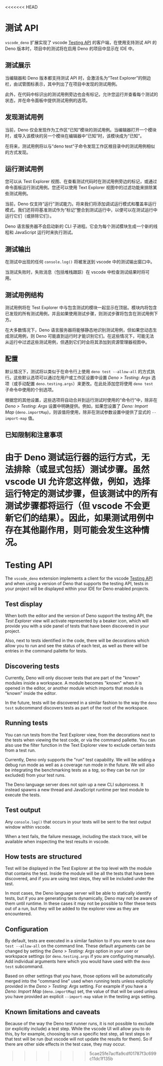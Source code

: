 <<<<<<< HEAD
# 测试 API

`vscode_deno` 扩展实现了 vscode
[Testing API](https://code.visualstudio.com/api/extension-guides/testing)
的客户端，在使用支持测试 API 的 Deno 版本时，项目中的测试将在启用 Deno
的项目中显示在 IDE 中。

## 测试展示

当编辑器和 Deno 版本都支持测试 API 时，会激活名为“Test
Explorer”的侧边栏，由试管图标表示，其中列出了在项目中发现的测试用例。

此外，在代码中标识出的测试用例旁边也会有标记，允许您运行并查看每个测试的状态，并在命令面板中提供测试用例的选项。

## 发现测试用例

当前，Deno
仅会发现作为工作区“已知”模块的测试用例。当编辑器打开一个模块时，或导入该模块的另一个模块在编辑器中“已知”时，该模块成为“已知”。

在将来，测试用例将以与“deno
test”子命令发现工作区根目录中的测试用例相似的方式发现。

## 运行测试用例

您可以从 Test Explorer
视图、在查看测试代码时在测试用例旁边的标记，或通过命令面板运行测试用例。您还可以使用
Text Explorer 视图中的过滤功能来排除某些测试用例。

当前，Deno
仅支持“运行”测试能力。将来我们将添加调试运行模式和覆盖率运行模式。我们还将将基准测试作为“标记”整合到测试运行中，以便可以在测试运行中运行它们（或排除它们）。

Deno 语言服务器不会启动新的 CLI 子进程。它会为每个测试模块生成一个新的线程和
JavaScript 运行时来执行测试。

## 测试输出

在测试中出现的任何 `console.log()` 将被发送到 vscode 中的测试输出窗口中。

当测试失败时，失败消息（包括堆栈跟踪）在 vscode 中检查测试结果时将可用。

## 测试用例结构

测试用例将在 Test Explorer
中与包含测试的模块一起显示在顶层。模块内将包含已发现的所有测试用例，并且如果使用测试步骤，则测试步骤将包含在测试用例下方。

在大多数情况下，Deno
语言服务器将能够静态地识别测试用例，但如果您动态生成测试用例，则 Deno
可能直到运行时才能识别它们。在这些情况下，可能无法从运行中过滤这些测试用例，但遇到它们时会将其添加到资源管理器视图中。

## 配置

默认情况下，测试将以类似于在命令行上使用 `deno test --allow-all`
的方式执行。这些默认选项可以通过在用户或工作区设置中设置 _Deno > Testing: Args_
选项（或手动配置 `deno.testing.args`）来更改。在此处添加您将使用 `deno test`
子命令中使用的个别选项。

根据您的其他设置，这些选项将自动合并到运行测试时使用的“命令行”中，除非在 _Deno >
Testing: Args_ 设置中明确提供。例如，如果您设置了 _Deno: Import Map_
(`deno.importMap`)，则该值将使用，除非在测试参数设置中提供了显式的
`--import-map` 值。

## 已知限制和注意事项

由于 Deno 测试运行器的运行方式，无法排除（或显式包括）测试步骤。虽然 vscode UI
允许您这样做，例如，选择运行特定的测试步骤，但该测试中的所有测试步骤都将运行（但
vscode
不会更新它们的结果）。因此，如果测试用例中存在其他副作用，则可能会发生这种情况。
=======
# Testing API

The `vscode_deno` extension implements a client for the vscode
[Testing API](https://code.visualstudio.com/api/extension-guides/testing) and
when using a version of Deno that supports the testing API, tests in your
project will be displayed within your IDE for Deno enabled projects.

## Test display

When both the editor and the version of Deno support the testing API, the _Test
Explorer_ view will activate represented by a beaker icon, which will provide
you with a side panel of tests that have been discovered in your project.

Also, next to tests identified in the code, there will be decorations which
allow you to run and see the status of each test, as well as there will be
entries in the command pallette for tests.

## Discovering tests

Currently, Deno will only discover tests that are part of the "known" modules
inside a workspace. A module becomes "known" when it is opened in the editor, or
another module which imports that module is "known" inside the editor.

In the future, tests will be discovered in a similar fashion to the way the
`deno test` subcommand discovers tests as part of the root of the workspace.

## Running tests

You can run tests from the Test Explorer view, from the decorations next to the
tests when viewing the test code, or via the command pallette. You can also use
the filter function in the Text Explorer view to exclude certain tests from a
test run.

Currently, Deno only supports the "run" test capability. We will be adding a
debug run mode as well as a coverage run mode in the future. We will also be
integrating the benchmarking tests as a _tag_, so they can be run (or excluded)
from your test runs.

The Deno language server does not spin up a new CLI subprocess. It instead
spawns a new thread and JavaScript runtime per test module to execute the tests.

## Test output

Any `console.log()` that occurs in your tests will be sent to the test output
window within vscode.

When a test fails, the failure message, including the stack trace, will be
available when inspecting the test results in vscode.

## How tests are structured

Test will be displayed in the Test Explorer at the top level with the module
that contains the test. Inside the module will be all the tests that have been
discovered, and if you are using test steps, they will be included under the
test.

In most cases, the Deno language server will be able to statically identify
tests, but if you are generating tests dynamically, Deno may not be aware of
them until runtime. In these cases it may not be possible to filter these tests
out of a run, but they will be added to the explorer view as they are
encountered.

## Configuration

By default, tests are executed in a similar fashion to if you were to use
`deno test --allow-all` on the command line. These default arguments can be
changed by setting the _Deno > Testing: Args_ option in your user or workspace
settings (or `deno.testing.args` if you are configuring manually). Add
individual arguments here which you would have used with the `deno test`
subcommand.

Based on other settings that you have, those options will be automatically
merged into the "command line" used when running tests unless explicitly
provided in the _Deno > Testing: Args_ setting. For example if you have a _Deno:
Import Map_ (`deno.importMap`) set, the value of that will be used unless you
have provided an explicit `--import-map` value in the testing args setting.

## Known limitations and caveats

Because of the way the Deno test runner runs, it is not possible to exclude (or
explicitly include) a test step. While the vscode UI will allow you to do this,
by for example, choosing to run a specific test step, all test steps in that
test will be run (but vscode will not update the results for them). So if there
are other side effects in the test case, they may occur.
>>>>>>> 5cae25fe7acffa9cdf01787f3c699c11dc1f135b
